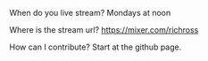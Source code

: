 When do you live stream?
Mondays at noon

Where is the stream url?
https://mixer.com/richross

How can I contribute?
Start at the github page.

